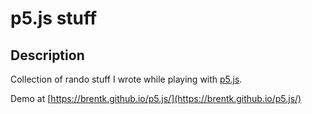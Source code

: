 p5.js stuff
===========

Description
-----------
Collection of rando stuff I wrote while playing with [p5.js](p5js.org).

Demo at [https://brentk.github.io/p5.js/](https://brentk.github.io/p5.js/)
